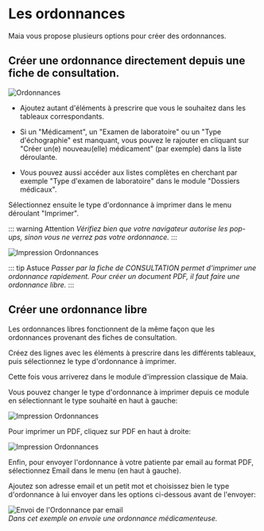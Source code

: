 # Les ordonnances

Maia vous propose plusieurs options pour créer des ordonnances.

## Créer une ordonnance directement depuis une fiche de consultation.


![Ordonnances](/img/first_steps/prescription/Selection_059.png)

- Ajoutez autant d'éléments à prescrire que vous le souhaitez dans les tableaux correspondants.

- Si un "Médicament", un "Examen de laboratoire" ou un "Type d'échographie" est manquant, vous pouvez le rajouter en cliquant sur "Créer un(e) nouveau(elle) médicament" (par exemple) dans la liste déroulante.

- Vous pouvez aussi accéder aux listes complètes en cherchant par exemple "Type d'examen de laboratoire" dans le module "Dossiers médicaux".

Sélectionnez ensuite le type d'ordonnance à imprimer dans le menu déroulant "Imprimer".

::: warning Attention
*Vérifiez bien que votre navigateur autorise les pop-ups, sinon vous ne verrez pas votre ordonnance.*
:::
<br>

![Impression Ordonnances](/img/first_steps/prescription/imprimer.png)


::: tip Astuce
*Passer par la fiche de CONSULTATION permet d'imprimer une ordonnance rapidement. Pour créer un document PDF, il faut faire une ordonnance libre.*
:::
<br>

## Créer une ordonnance libre

Les ordonnances libres fonctionnent de la même façon que les ordonnances provenant des fiches de consultation.

Créez des lignes avec les éléments à prescrire dans les différents tableaux, puis sélectionnez le type d'ordonnance à imprimer.


Cette fois vous arriverez dans le module d'impression classique de Maia.

Vous pouvez changer le type d'ordonnance à imprimer depuis ce module en sélectionnant le type souhaité en haut à gauche:

![Impression Ordonnances](/img/first_steps/prescription/imprimer1.png)

Pour imprimer un PDF, cliquez sur PDF en haut à droite:

![Impression Ordonnances](/img/first_steps/prescription/imprimer2.png)

Enfin, pour envoyer l'ordonnance à votre patiente par email au format PDF, sélectionnez Email dans le menu (en haut à gauche).

Ajoutez son adresse email et un petit mot et choisissez bien le type d'ordonnance à lui envoyer dans les options ci-dessous avant de l'envoyer:

![Envoi de l'Ordonnance par email](/img/first_steps/prescription/imprimer3.png)  
*Dans cet exemple on envoie une ordonnance médicamenteuse.*
